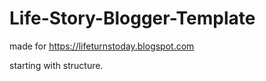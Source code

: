 # Life-Story-Blogger-Template
made for https://lifeturnstoday.blogspot.com

starting with structure.
